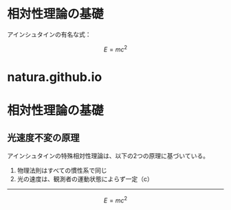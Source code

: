 <!-- MathJax 読み込み -->
<script type="text/javascript" async
  src="https://cdn.jsdelivr.net/npm/mathjax@3/es5/tex-mml-chtml.js">
</script>

# 相対性理論の基礎

アインシュタインの有名な式：

$$
E = mc^2
$$

# natura.github.io
# 相対性理論の基礎

## 光速度不変の原理

アインシュタインの特殊相対性理論は、以下の2つの原理に基づいている。

1. 物理法則はすべての慣性系で同じ
2. 光の速度は、観測者の運動状態によらず一定（c）

---

$$
E = mc^2
$$
